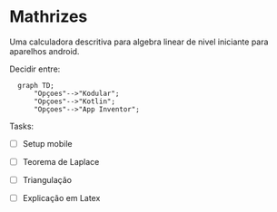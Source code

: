 # Mathrizes

Uma calculadora descritiva para algebra linear de nivel iniciante para aparelhos android.

Decidir entre:

```mermaid
  graph TD;
      "Opçoes"-->"Kodular";
      "Opçoes"-->"Kotlin";
      "Opçoes"-->"App Inventor";
```

Tasks:

- [ ] Setup mobile

- [ ] Teorema de Laplace

- [ ] Triangulação

- [ ] Explicação em Latex
